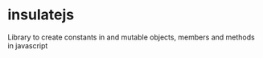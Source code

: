 insulatejs
==========

Library to create constants in and mutable objects, members and methods in javascript

